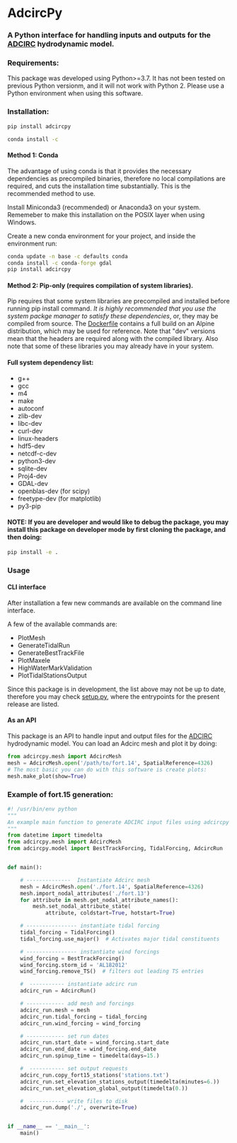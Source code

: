 # AdcircPy

### A Python interface for handling inputs and outputs for the [ADCIRC](https://adcirc.org) hydrodynamic model.

### Requirements:
This package was developed using Python>=3.7. It has not been tested on previous Python versionm, and it will not work with Python 2. Please use a Python environment when using this software.


### Installation:
```bash
pip install adcircpy
```

```bash
conda install -c 
```


#### Method 1: Conda

The advantage of using conda is that it provides the necessary dependencies as precompiled binaries, therefore no local compilations are required, and cuts the installation time substantially. This is the recommended method to use. </br>

Install Miniconda3 (recommended) or Anaconda3 on your system. Rememeber to make this installation on the POSIX layer when using Windows.</br>

Create a new conda environment for your project, and inside the environment run:

```cmd
conda update -n base -c defaults conda
conda install -c conda-forge gdal
pip install adcircpy
```

#### Method 2: Pip-only (requires compilation of system libraries).

Pip requires that some system libraries are precompiled and installed before running pip install command. _It is highly recommended that you use the system packge manager to satisfy these dependencies_, or, they may be compiled from source. The [Dockerfile](./Dockerfile) contains a full build on an Alpine distribution, which may be used for reference. Note that "dev" versions mean that the headers are required along with the compiled library. Also note that some of these libraries you may already have in your system.

#### Full system dependency list:

- g++
- gcc
- m4
- make
- autoconf
- zlib-dev
- libc-dev
- curl-dev
- linux-headers
- hdf5-dev
- netcdf-c-dev
- python3-dev
- sqlite-dev
- Proj4-dev
- GDAL-dev
- openblas-dev (for scipy)
- freetype-dev (for matplotlib)
- py3-pip


#### NOTE: If you are developer and would like to debug the package, you may install this package on developer mode by first cloning the package, and then doing:

```cmd
pip install -e .
```

### Usage

#### CLI interface

After installation a few new commands are available on the command line interface.

A few of the available commands are:

- PlotMesh
- GenerateTidalRun
- GenerateBestTrackFile
- PlotMaxele
- HighWaterMarkValidation
- PlotTidalStationsOutput

Since this package is in development, the list above may not be up to date, therefore you may check [setup.py](setup.py), where the entrypoints for the present release are listed.

#### As an API

This package is an API to handle input and output files for the [ADCIRC](http://adcirc.org) hydrodynamic model.
You can load an Adcirc mesh and plot it by doing:

```Python
from adcircpy.mesh import AdcircMesh
mesh = AdcircMesh.open('/path/to/fort.14', SpatialReference=4326)
# The most basic you can do with this software is create plots:
mesh.make_plot(show=True)
```

### Example of fort.15 generation:
```Python
#! /usr/bin/env python
"""
An example main function to generate ADCIRC input files using adcircpy
"""
from datetime import timedelta
from adcircpy.mesh import AdcircMesh
from adcircpy.model import BestTrackForcing, TidalForcing, AdcircRun


def main():

    # --------------  Instantiate Adcirc mesh
    mesh = AdcircMesh.open('./fort.14', SpatialReference=4326)
    mesh.import_nodal_attributes('./fort.13')
    for attribute in mesh.get_nodal_attribute_names():
        mesh.set_nodal_attribute_state(
            attribute, coldstart=True, hotstart=True)

    # ---------------- instantiate tidal forcing
    tidal_forcing = TidalForcing()
    tidal_forcing.use_major()  # Activates major tidal constituents

    # ---------------- instantiate wind forcings
    wind_forcing = BestTrackForcing()
    wind_forcing.storm_id = 'AL182012'
    wind_forcing.remove_TS()  # filters out leading TS entries

    #  ----------- instantiate adcirc run
    adcirc_run = AdcircRun()

    # ------------ add mesh and forcings
    adcirc_run.mesh = mesh
    adcirc_run.tidal_forcing = tidal_forcing
    adcirc_run.wind_forcing = wind_forcing

    # ------------ set run dates
    adcirc_run.start_date = wind_forcing.start_date
    adcirc_run.end_date = wind_forcing.end_date
    adcirc_run.spinup_time = timedelta(days=15.)

    #  ----------- set output requests
    adcirc_run.copy_fort15_stations('stations.txt')
    adcirc_run.set_elevation_stations_output(timedelta(minutes=6.))
    adcirc_run.set_elevation_global_output(timedelta(0.))

    #  ----------- write files to disk
    adcirc_run.dump('./', overwrite=True)


if __name__ == '__main__':
    main()
```
